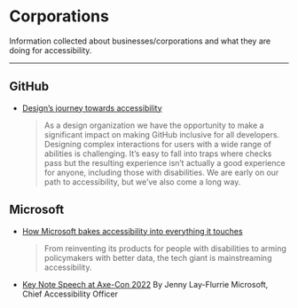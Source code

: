 # Corporations

Information collected about businesses/corporations and what they are doing for accessibility.

---
  
## GitHub

- [Design’s journey towards accessibility](https://github.blog/2023-05-17-designs-journey-towards-accessibility/)
  >As a design organization we have the opportunity to make a significant impact on making GitHub inclusive for all developers. Designing complex interactions for users with a wide range of abilities is challenging. It’s easy to fall into traps where checks pass but the resulting experience isn’t actually a good experience for anyone, including those with disabilities. We are early on our path to accessibility, but we’ve also come a long way.

## Microsoft

- [How Microsoft bakes accessibility into everything it touches](https://www.fastcompany.com/90850366/microsoft-prioritizes-accessibility)
  > From reinventing its products for people with disabilities to arming policymakers with better data, the tech giant is mainstreaming accessibility.
  
- [Key Note Speech at Axe-Con 2022](https://www.deque.com/axe-con/sessions/accessibility-at-microsoft/)
	By Jenny Lay-Flurrie Microsoft, Chief Accessibility Officer